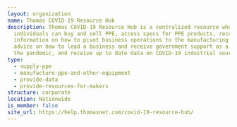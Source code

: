 ```yaml
---
layout: organization
name: Thomas COVID-19 Resource Hub
description: Thomas COVID-19 Resource Hub is a centralized resource where
  individuals can buy and sell PPE, access specs for PPE products, receive
  information on how to pivot business operations to the manufacturing of PPE,
  advice on how to lead a business and receive government support as a result of
  the pandemic, and receive up to date data on COVID-19 industrial sourcing.
type:
  - supply-ppe
  - manufacture-ppe-and-other-equipment
  - provide-data
  - provide-resources-for-makers
structure: corporate
location: Nationwide
is_member: false
site_url: https://help.thomasnet.com/covid-19-resource-hub/
---
```

